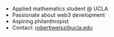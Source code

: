- Applied mathematics student @ UCLA
- Passionate about web3 development
- Aspiring philanthropist
- Contact: robertjweisz@ucla.edu
